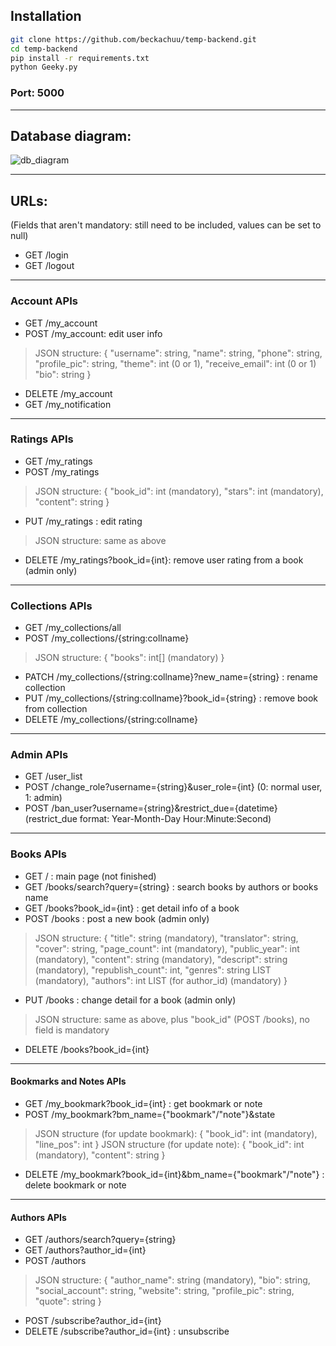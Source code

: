 ## Installation
```sh
git clone https://github.com/beckachuu/temp-backend.git
cd temp-backend
pip install -r requirements.txt
python Geeky.py
```
### Port: 5000

---

## Database diagram:

![db_diagram](https://user-images.githubusercontent.com/78261243/204224617-d6a3726a-2421-40bf-8246-d8ccf496d670.png)

---

## URLs:
(Fields that aren't mandatory: still need to be included, values can be set to null)

- GET /login
- GET /logout

---

### Account APIs
- GET /my_account
- POST /my_account: edit user info
> JSON structure:
  { "username": string,
    "name": string,
    "phone": string,
    "profile_pic": string,
    "theme": int (0 or 1),
    "receive_email": int (0 or 1)
    "bio": string }

- DELETE /my_account
- GET /my_notification

---

### Ratings APIs
- GET /my_ratings
- POST /my_ratings
> JSON structure:
  { "book_id": int (mandatory),
    "stars": int (mandatory),
    "content": string }
- PUT /my_ratings : edit rating
> JSON structure: same as above
- DELETE /my_ratings?book_id={int}: remove user rating from a book (admin only)

---

### Collections APIs
- GET /my_collections/all
- POST /my_collections/{string:collname}
> JSON structure:
> { "books": int[] (mandatory) }
- PATCH /my_collections/{string:collname}?new_name={string} : rename collection
- PUT /my_collections/{string:collname}?book_id={string} : remove book from collection
- DELETE /my_collections/{string:collname}

---

### Admin APIs
- GET /user_list
- POST /change_role?username={string}&user_role={int} (0: normal user, 1: admin)
- POST /ban_user?username={string}&restrict_due={datetime} (restrict_due format: Year-Month-Day Hour:Minute:Second)

---

### Books APIs
- GET / : main page (not finished)
- GET /books/search?query={string} : search books by authors or books name
- GET /books?book_id={int} : get detail info of a book
- POST /books : post a new book (admin only)
> JSON structure:
  { "title": string (mandatory),
    "translator": string,
    "cover": string,
    "page_count": int (mandatory),
    "public_year": int (mandatory),
    "content": string (mandatory),
    "descript": string (mandatory),
    "republish_count": int,
    "genres": string LIST (mandatory),
    "authors": int LIST (for author_id) (mandatory) }

- PUT /books : change detail for a book (admin only)
> JSON structure: same as above, plus "book_id" (POST /books), no field is mandatory
- DELETE /books?book_id={int}

---

#### Bookmarks and Notes APIs
- GET /my_bookmark?book_id={int} : get bookmark or note
- POST /my_bookmark?bm_name={"bookmark"/"note"}&state
> JSON structure (for update bookmark):
  { "book_id": int (mandatory),
    "line_pos": int }
> JSON structure (for update note):
  { "book_id": int (mandatory),
    "content": string }
- DELETE /my_bookmark?book_id={int}&bm_name={"bookmark"/"note"} : delete bookmark or note

---

#### Authors APIs
- GET /authors/search?query={string}
- GET /authors?author_id={int}
- POST /authors
> JSON structure:
  { "author_name": string (mandatory),
    "bio": string,
    "social_account": string,
    "website": string,
    "profile_pic": string,
    "quote": string }
- POST /subscribe?author_id={int}
- DELETE /subscribe?author_id={int} : unsubscribe